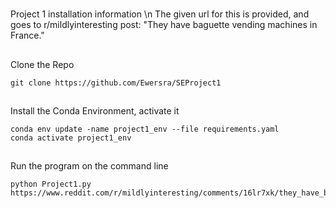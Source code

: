 #
Project 1 installation information \n
The given url for this is provided, and goes to r/mildlyinteresting post: "They have baguette vending machines in France."

##
Clone the Repo

```
git clone https://github.com/Ewersra/SEProject1
```

##
Install the Conda Environment, activate it

```
conda env update -name project1_env --file requirements.yaml
conda activate project1_env
```

##
Run the program on the command line

```
python Project1.py https://www.reddit.com/r/mildlyinteresting/comments/16lr7xk/they_have_baguette_vending_machines_in_france/
``` 

